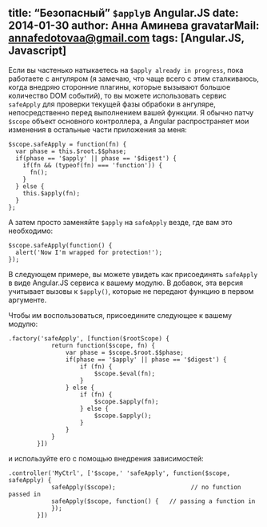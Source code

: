 title: “Безопасный” `$apply`в Angular.JS
date: 2014-01-30
author: Анна Аминева
gravatarMail: annafedotovaa@gmail.com
tags: [Angular.JS, Javascript]
---

Если вы частенько натыкаетесь на `$apply already in progress`, пока работаете с ангуляром (я замечаю, что чаще всего с этим сталкиваюсь, когда внедряю сторонние плагины, которые вызывают большое количество DOM событий), то вы можете использовать  сервис `safeApply` для проверки текущей фазы обрабоки в ангуляре, непосредственно перед выполнением вашей функции. Я обычно патчу `$scope` объект основного контроллера, а Angular распространяет мои изменения в остальные части приложения за меня:
```
$scope.safeApply = function(fn) {
  var phase = this.$root.$$phase;
  if(phase == '$apply' || phase == '$digest') {
    if(fn && (typeof(fn) === 'function')) {
      fn();
    }
  } else {
    this.$apply(fn);
  }
};
```
А затем просто заменяйте  `$apply` на `safeApply` везде, где вам это необходимо:

```
$scope.safeApply(function() {
  alert('Now I'm wrapped for protection!');
});
```

В следующем примере, вы можете увидеть как присоединять `safeApply` в виде Angular.JS сервиса к вашему модулю. В добавок, эта версия учитывает вызовы к `$apply()`, которые не передают функцию в первом аргументе. 

Чтобы им воспользоваться, присоедините следующее к вашему модулю:
```
.factory('safeApply', [function($rootScope) {
		    return function($scope, fn) {
		        var phase = $scope.$root.$$phase;
		        if(phase == '$apply' || phase == '$digest') {
		            if (fn) {
		                $scope.$eval(fn);
		            }
		        } else {
		            if (fn) {
		                $scope.$apply(fn);
		            } else {
		                $scope.$apply();
		            }
		        }
		    }
		}])
```

и используйте его c помощью внедрения зависимостей:

```
.controller('MyCtrl', ['$scope,' 'safeApply', function($scope, safeApply) {
		    safeApply($scope);                     // no function passed in
		    safeApply($scope, function() {   // passing a function in
		    });
		}])
```
		
		
